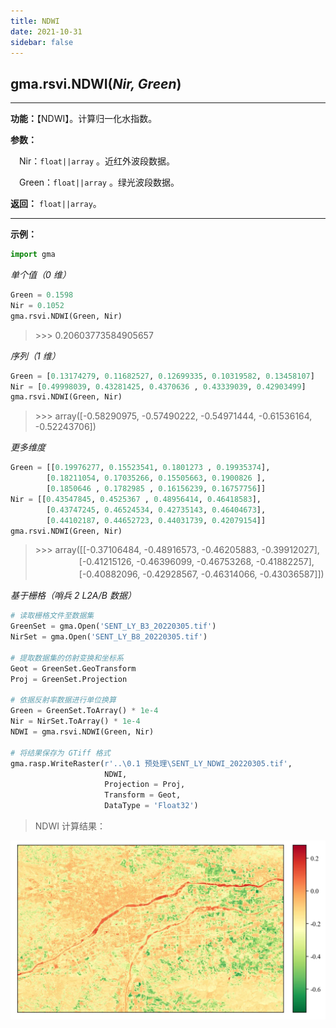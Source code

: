 ```yaml
---
title: NDWI
date: 2021-10-31
sidebar: false
---
```


## gma.rsvi.**NDWI**(*Nir, Green*)

---

**功能：**【NDWI】。计算归一化水指数。

**参数：**

&emsp;Nir：`float||array` 。近红外波段数据。

&emsp;Green：`float||array` 。绿光波段数据。

**返回：** `float||array`。

---

**示例：**
```python
import gma
```
*单个值（0 维）*
```python
Green = 0.1598
Nir = 0.1052
gma.rsvi.NDWI(Green, Nir)
```
> \>>> 0.20603773584905657

*序列（1 维）*

```python
Green = [0.13174279, 0.11682527, 0.12699335, 0.10319582, 0.13458107]
Nir = [0.49998039, 0.43281425, 0.4370636 , 0.43339039, 0.42903499]
gma.rsvi.NDWI(Green, Nir)
```
> \>>> array([-0.58290975, -0.57490222, -0.54971444, -0.61536164, -0.52243706])

*更多维度*
```python
Green = [[0.19976277, 0.15523541, 0.1801273 , 0.19935374],
        [0.18211054, 0.17035266, 0.15505663, 0.1900826 ],
        [0.1850646 , 0.1782985 , 0.16156239, 0.16757756]]
Nir = [[0.43547845, 0.4525367 , 0.48956414, 0.46418583],
        [0.43747245, 0.46524534, 0.42735143, 0.46404673],
        [0.44102187, 0.44652723, 0.44031739, 0.42079154]]
gma.rsvi.NDWI(Green, Nir)
```
> \>>> array([[-0.37106484, -0.48916573, -0.46205883, -0.39912027],<br>
> 　　　　　[-0.41215126, -0.46396099, -0.46753268, -0.41882257],<br>
> 　　　　　[-0.40882096, -0.42928567, -0.46314066, -0.43036587]])

*基于栅格（哨兵 2 L2A/B 数据）*
```python
# 读取栅格文件至数据集
GreenSet = gma.Open('SENT_LY_B3_20220305.tif')
NirSet = gma.Open('SENT_LY_B8_20220305.tif')

# 提取数据集的仿射变换和坐标系
Geot = GreenSet.GeoTransform
Proj = GreenSet.Projection

# 依据反射率数据进行单位换算
Green = GreenSet.ToArray() * 1e-4
Nir = NirSet.ToArray() * 1e-4
NDWI = gma.rsvi.NDWI(Green, Nir)

# 将结果保存为 GTiff 格式
gma.rasp.WriteRaster(r'..\0.1 预处理\SENT_LY_NDWI_20220305.tif', 
                     NDWI, 
                     Projection = Proj, 
                     Transform = Geot,
                     DataType = 'Float32')
```
> NDWI 计算结果：

![](/rsvi/NDWI.webp)
